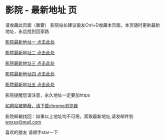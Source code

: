 # 影院 - 最新地址 页

请收藏此页面（重要）
影院站长建议狼友Ctrl+D收藏本页面，本页随时更新最新地址，永远找到回家路

[影院最新地址一 点击此处](https://5nggc.top/) 

[影院最新地址二 点击此处](https://5qefe.top/) 

[影院最新地址三 点击此处](https://5xdga.top/) 

[影院最新地址四 点击此处](https://5qefe.top/) 

[影院最新地址五 点击此处](https://5nggc.top/) 

影院提醒您请注意，永久地址一定要加https

[如网站被屏蔽，请下载chrome浏览器](https://8xe23.com/chrome_93.0.4577.82.apk) 

影院邮箱找回：如果以上地址均不可用，索取最新地址,请发邮件到 woxsx@mail.com

喜欢的狼友 请顺手star一下
